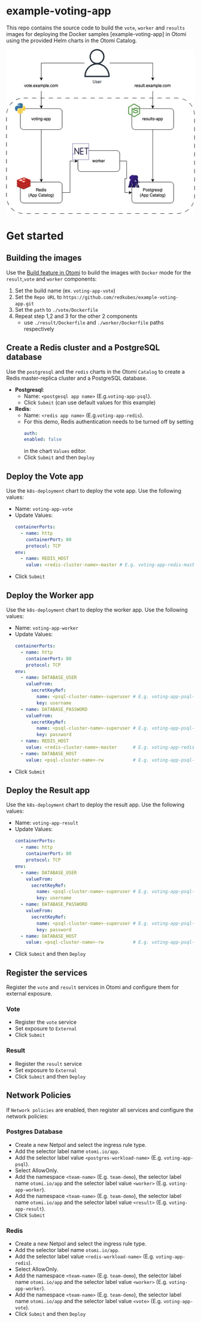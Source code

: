 # example-voting-app

This repo contains the source code to build the `vote`, `worker` and `results` images for deploying the Docker samples [example-voting-app] in Otomi using the provided Helm charts in the Otomi Catalog.

<img title="Voting App" alt="App diagram" src="Voting App.jpg">

# Get started

## Building the images

Use the [Build feature in Otomi](https://otomi.io/docs/get-started/labs/lab-6#build-the-blue-image) to build the images with `Docker` mode for the `result`,`vote` and `worker` components: 
1. Set the build name (ex. `voting-app-vote`)
2. Set the `Repo URL` to `https://github.com/redkubes/example-voting-app.git`
3. Set the `path` to `./vote/Dockerfile` 
4. Repeat step 1,2 and 3 for the other 2 components
    - use `./result/Dockerfile` and `./worker/Dockerfile` paths respectively


## Create a Redis cluster and a PostgreSQL database

Use the `postgresql` and the `redis` charts in the Otomi `Catalog` to create a Redis master-replica cluster and a PostgreSQL database. 
- **Postgresql**:
  - Name: `<postgesql app name>` (E.g.`voting-app-psql`).
  - Click `Submit` (can use default values for this example)
- **Redis**:
  - Name: `<redis app name>` (E.g.`voting-app-redis`).
  - For this demo, Redis authentication needs to be turned off by setting 
      ```yaml
    auth:
      enabled: false
    ```
    in the chart `Values` editor.
  - Click `Submit` and then `Deploy`
## Deploy the Vote app

Use the `k8s-deployment` chart to deploy the vote app. Use the following values:

- Name: `voting-app-vote`
- Update Values:
  ```yaml
  containerPorts:
    - name: http
      containerPort: 80
      protocol: TCP
  env:
    - name: REDIS_HOST
      value: <redis-cluster-name>-master # E.g. voting-app-redis-master
  ```
- Click `Submit`

## Deploy the Worker app

Use the `k8s-deployment` chart to deploy the worker app. Use the following values:

- Name: `voting-app-worker`
- Update Values:
  ```yaml
  containerPorts:
    - name: http
      containerPort: 80
      protocol: TCP
  env:
    - name: DATABASE_USER
      valueFrom:
        secretKeyRef:
          name: <psql-cluster-name>-superuser # E.g. voting-app-psql-superuser
          key: username
    - name: DATABASE_PASSWORD
      valueFrom:
        secretKeyRef:
          name: <psql-cluster-name>-superuser # E.g. voting-app-psql-superuser
          key: password
    - name: REDIS_HOST
      value: <redis-cluster-name>-master      # E.g. voting-app-redis-master
    - name: DATABASE_HOST
      value: <psql-cluster-name>-rw           # E.g. voting-app-psql-rw
  ```
- Click `Submit`

## Deploy the Result app

Use the `k8s-deployment` chart to deploy the result app. Use the following values:

- Name: `voting-app-result`
- Update Values:
  ```yaml
  containerPorts:
    - name: http
      containerPort: 80
      protocol: TCP
  env:
    - name: DATABASE_USER
      valueFrom:
        secretKeyRef:
          name: <psql-cluster-name>-superuser # E.g. voting-app-psql-superuser
          key: username
    - name: DATABASE_PASSWORD
      valueFrom:
        secretKeyRef:
          name: <psql-cluster-name>-superuser # E.g. voting-app-psql-superuser
          key: password
    - name: DATABASE_HOST
      value: <psql-cluster-name>-rw           # E.g. voting-app-psql-rw
  ```
- Click `Submit` and then `Deploy`

## Register the services

Register the `vote` and `result` services in Otomi and configure them for external exposure. 

### Vote

- Register the `vote` service 
- Set exposure to `External`
- Click `Submit`

### Result

- Register the `result` service 
- Set exposure to `External`
- Click `Submit` and then `Deploy`

## Network Policies

If `Network policies` are enabled, then register all services and configure the network policies:

### Postgres Database
- Create a new Netpol and select the ingress rule type.
- Add the selector label name `otomi.io/app`.
- Add the selector label value `<postgres-workload-name>` (E.g. `voting-app-psql`).
- Select AllowOnly.
- Add the namespace `<team-name>` (E.g. `team-demo`), the selector label name `otomi.io/app` and the selector label value `<worker>` (E.g. `voting-app-worker`).
- Add the namespace `<team-name>` (E.g. `team-demo`), the selector label name `otomi.io/app` and the selector label value `<result>` (E.g. `voting-app-result`).
- Click `Submit`

### Redis
- Create a new Netpol and select the ingress rule type.
- Add the selector label name `otomi.io/app`.
- Add the selector label value `<redis-workload-name>` (E.g. `voting-app-redis`).
- Select AllowOnly.
- Add the namespace `<team-name>` (E.g. `team-demo`), the selector label name `otomi.io/app` and the selector label value `<worker>` (E.g. `voting-app-worker`).
- Add the namespace `<team-name>` (E.g. `team-demo`), the selector label name `otomi.io/app` and the selector label value `<vote>` (E.g. `voting-app-vote`).
- Click `Submit` and then `Deploy`
